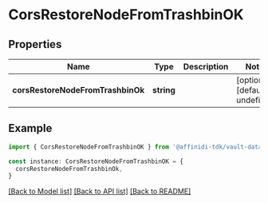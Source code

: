 # CorsRestoreNodeFromTrashbinOK

## Properties

| Name                              | Type       | Description | Notes                             |
| --------------------------------- | ---------- | ----------- | --------------------------------- |
| **corsRestoreNodeFromTrashbinOk** | **string** |             | [optional] [default to undefined] |

## Example

```typescript
import { CorsRestoreNodeFromTrashbinOK } from '@affinidi-tdk/vault-data-manager-client'

const instance: CorsRestoreNodeFromTrashbinOK = {
  corsRestoreNodeFromTrashbinOk,
}
```

[[Back to Model list]](../README.md#documentation-for-models) [[Back to API list]](../README.md#documentation-for-api-endpoints) [[Back to README]](../README.md)
